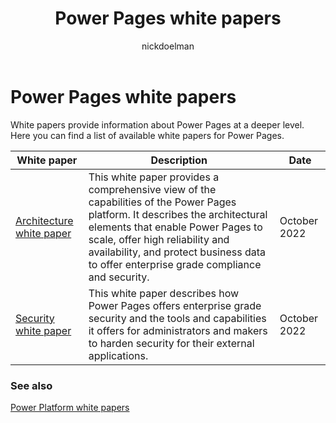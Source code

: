 ﻿---
title: Power Pages white papers
description: Power Pages white papers
author: nickdoelman
ms.topic: overview
ms.custom: 
ms.date: 11/14/2022
ms.author: danamartens
ms.reviewer: danamartens
contributors:
    - nickdoelman
---

# Power Pages white papers

White papers provide information about Power Pages at a deeper level. Here you can find a list of available white papers for Power Pages.

| White paper | Description | Date |
| --- | --- | --- |
| [Architecture white paper](architecture.md) |This white paper provides a comprehensive view of the capabilities of the Power Pages platform. It describes the architectural elements that enable Power Pages to scale, offer high reliability and availability, and protect business data to offer enterprise grade compliance and security. | October 2022 |
| [Security white paper](security.md)| This white paper describes how Power Pages offers enterprise grade security and the tools and capabilities it offers for administrators and makers to harden security for their external applications. | October 2022 |

### See also

[Power Platform white papers](/power-platform/guidance/white-papers)
